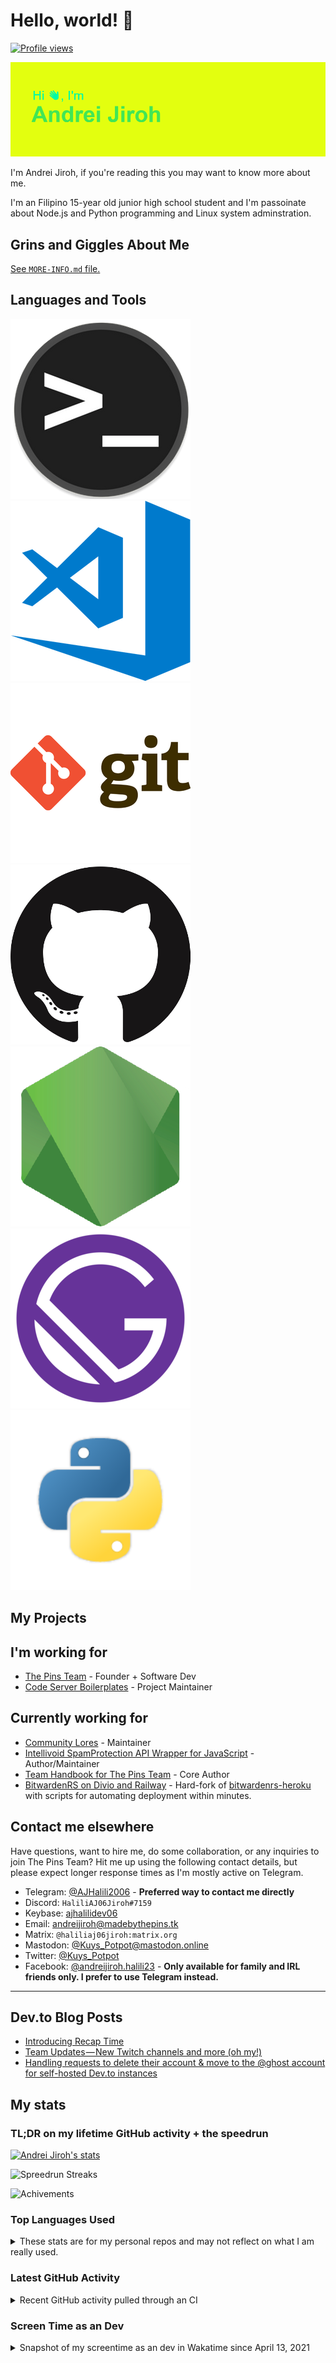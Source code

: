 # Hello, world! 👋

[![Profile views](https://gpvc.arturio.dev/AJHalili2006)](https://github.com/AndreiJirohHaliliDev2006)

![README Banner](https://raw.githubusercontent.com/AndreiJirohHaliliDev2006/AndreiJirohHaliliDev2006/master/header.png)

I'm Andrei Jiroh, if you're reading this you may want to know more about me.

I'm an Filipino 15-year old junior high school student and I'm passoinate about
Node.js and Python programming and Linux system adminstration.

## Grins and Giggles About Me

[See `MORE-INFO.md` file.](https://github.com/AndreiJirohHaliliDev2006/AndreiJirohHaliliDev2006/blob/master/MORE-INFO.md)

## Languages and Tools

![Terminal](https://raw.githubusercontent.com/github/explore/80688e429a7d4ef2fca1e82350fe8e3517d3494d/topics/terminal/terminal.png)
![VS Code](https://raw.githubusercontent.com/github/explore/80688e429a7d4ef2fca1e82350fe8e3517d3494d/topics/visual-studio-code/visual-studio-code.png)
![Git](https://raw.githubusercontent.com/github/explore/80688e429a7d4ef2fca1e82350fe8e3517d3494d/topics/git/git.png)
![GitHub](https://raw.githubusercontent.com/github/explore/78df643247d429f6cc873026c0622819ad797942/topics/github/github.png)
![Node.js](https://raw.githubusercontent.com/github/explore/80688e429a7d4ef2fca1e82350fe8e3517d3494d/topics/nodejs/nodejs.png)
![Gatsby](https://raw.githubusercontent.com/github/explore/e94815998e4e0713912fed477a1f346ec04c3da2/topics/gatsby/gatsby.png)
![Python](https://raw.githubusercontent.com/github/explore/80688e429a7d4ef2fca1e82350fe8e3517d3494d/topics/python/python.png)

## My Projects

## I'm working for

* [The Pins Team](https://madebythepins.tk) - Founder + Software Dev
* [Code Server Boilerplates](https://github.com/code-server-boilerplates) - Project Maintainer

## Currently working for

* [Community Lores](https://community-lores.github.io) - Maintainer
* [Intellivoid SpamProtection API Wrapper for JavaScript](https://github.com/MadeByThePinsHub/Intellivoid-SPB-JS-Wrapper) - Author/Maintainer
* [Team Handbook for The Pins Team](https://en.handbooksbythepins.gq) - Core Author
* [BitwardenRS on Divio and Railway](https://github.com/AndreiJirohHaliliDev2006/bitwardenrs-on-divio) - Hard-fork of [bitwardenrs-heroku](https://github.com/std2main/bitwardenrs_heroku) with scripts for automating deployment within minutes.

## Contact me elsewhere

Have questions, want to hire me, do some collaboration, or any inquiries to join The Pins Team?
Hit me up using the following contact details, but please expect longer response times as I'm mostly active on Telegram.

* Telegram: [@AJHalili2006](https://telegram.dog/AJHalili2006) - **Preferred way to contact me directly**
* Discord: `HaliliAJ06Jiroh#7159`
* Keybase: [ajhalilidev06](https://keybase.io/ajhalilidev06)
* Email: <andreijiroh@madebythepins.tk>
* Matrix: `@haliliaj06jiroh:matrix.org`
* Mastodon: [@Kuys_Potpot@mastodon.online](https://mastodon.online/[@Kuys_Potpot)
* Twitter: [@Kuys_Potpot](https://twitter.com/Kuys_Potpot)
* Facebook: [@andreijiroh.halili23](https://fb.me/andreijiroh.halili23) - **Only available for family and IRL friends only. I prefer to use Telegram instead.**

---

## Dev.to Blog Posts
<!-- BLOG-POST-LIST:START -->
- [Introducing Recap Time](https://dev.to/recaptime/introducing-recap-time-4acb)
- [Team Updates — New Twitch channels and more (oh my!)](https://dev.to/thepinsteam/team-updates-new-twitch-channels-and-more-oh-my-bc6)
- [Handling requests to delete their account & move to the @ghost account for self-hosted Dev.to instances](https://dev.to/thepinsteam/handling-requests-to-delete-their-account-move-to-the-ghost-account-for-self-hosted-dev-to-instances-5hd9)
<!-- BLOG-POST-LIST:END -->

## My stats

### TL;DR on my lifetime GitHub activity + the speedrun

[![Andrei Jiroh's stats](https://gh-readme-stats-thepinsteam.vercel.app/api?username=AndreiJirohHaliliDev2006&count_private=true&include_all_commits=true)](https://github.com/anuraghazra/github-readme-stats)

![Spreedrun Streaks](https://github-readme-streak-stats.herokuapp.com/?user=AndreiJirohHaliliDev2006&theme=dark)

![Achivements](https://github-profile-trophy.vercel.app/?username=AndreiJirohHaliliDev2006)

### Top Languages Used

<details>
<summary>These stats are for my personal repos and may not reflect on what I am really used.</summary>

[![Top Langs](https://gh-readme-stats-thepinsteam.vercel.app/api/top-langs/?username=AndreiJirohHaliliDev2006&layout=compact)](https://github.com/anuraghazra/github-readme-stats)

</details>

### Latest GitHub Activity

<details>
<summary>Recent GitHub activity pulled through an CI</summary>

<!--START_SECTION:activity-->
1. 🎉 Merged PR [#2](https://github.com/AndreiJirohHaliliDev2006/markdown-portfolio/pull/2) in [AndreiJirohHaliliDev2006/markdown-portfolio](https://github.com/AndreiJirohHaliliDev2006/markdown-portfolio)
2. 🗣 Commented on [#1](https://github.com/AndreiJirohHaliliDev2006/markdown-portfolio/issues/1) in [AndreiJirohHaliliDev2006/markdown-portfolio](https://github.com/AndreiJirohHaliliDev2006/markdown-portfolio)
3. ❗️ Closed issue [#13](https://github.com/AndreiJirohHaliliDev2006/release-based-workflow/issues/13) in [AndreiJirohHaliliDev2006/release-based-workflow](https://github.com/AndreiJirohHaliliDev2006/release-based-workflow)
4. 🗣 Commented on [#13](https://github.com/AndreiJirohHaliliDev2006/release-based-workflow/issues/13) in [AndreiJirohHaliliDev2006/release-based-workflow](https://github.com/AndreiJirohHaliliDev2006/release-based-workflow)
5. 🎉 Merged PR [#6](https://github.com/AndreiJirohHaliliDev2006/release-based-workflow/pull/6) in [AndreiJirohHaliliDev2006/release-based-workflow](https://github.com/AndreiJirohHaliliDev2006/release-based-workflow)
<!--END_SECTION:activity-->

</details>

### Screen Time as an Dev

<details>
<summary>Snapshot of my screentime as an dev in Wakatime since April 13, 2021</summary>

[![Wakatime Stuff](https://gh-readme-stats-thepinsteam.vercel.app/api/wakatime?username=ajhalili2006)]()

</details>
